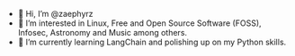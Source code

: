 - 👋 Hi, I’m @zaephyrz
- 👀 I’m interested in Linux, Free and Open Source Software (FOSS), Infosec, Astronomy and Music among others.
- 🌱 I’m currently learning LangChain and polishing up on my Python skills.

<!---
zaephyr-sh/zaephyr-sh is a ✨ special ✨ repository because its `README.md` (this file) appears on your GitHub profile.
You can click the Preview link to take a look at your changes.
--->
